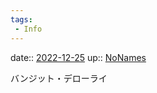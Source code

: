 ```yaml
---
tags:
 - Info
---
```


date:: [2022-12-25](/Daily_Note/2022-12-25.md)
up:: [NoNames](../Bar/Novel/Chaos/NoNames.md)

バンジット・デローライ